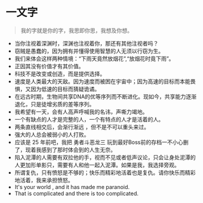 # 一文字 #
>我的字就是你的字，我思即你思，我想及你想。

- 当你注视着深渊时，深渊也注视着你，那还有其他注视者吗？
- 窃贼是愚蠢的，因为拥有并懂得使用智慧的人无须以行窃为生。
- 我们来体会这样两种情境：“下雨天竟然放烟花”,“放烟花时竟下雨”。
- 正因其没有价值才有其价值。
- 科技不是改变或创造，而是提供选择。
- 速度是人类最大的天敌。因为速度而被困在宇宙中；因为高速的目标而本能畏惧，又因为低速的目标而猜疑诡谲。
- 在远古时期，生物间共享DNA的优等序列而不断进化。现如今，共享能力逐渐退化，只是徒增劣质的差等序列。
- 我希望有一天，会有人高声呼喊我的名讳，声嘶力竭地。
- 一个有缺点的人才是完整的人，一个有特点的人才是活着的人。
- 两条直线相交后，会渐行渐远 ，但不是不可以重头来过。
- 强大的人总会被弱小的人打败。
- 应该是 25 年前吧，我把 勇者斗恶龙三 玩到最好Boss前的存档一不小心删了，现着我感到了那时体会到的人生无奈。
- 陷入泥潭的人需要有双拉他的手，视而不见或者低声议论，只会让身处泥潭的人更加形单影只，需要有人和他一起入泥潭。如果是我，我选择旁观。
- 所谓复仇，只有愤怒是不够的；快乐而精彩地活着也是复仇。请你快乐而精彩地活着，我来承担愤怒。
- It's your world , and it has made me paranoid.
- That is complicated and there is too complicated.
